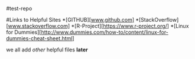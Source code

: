 #test-repo

#Links to Helpful Sites
*[GITHUB][www.github.com]
*[StackOverflow][www.stackoverflow.com]
*[R-Project][https://www.r-project.org/]
*[Linux for Dummies][http://www.dummies.com/how-to/content/linux-for-dummies-cheat-sheet.html]

we all add *other* helpful files **later**
